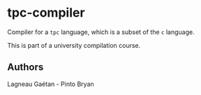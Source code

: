 # tpc-compiler

Compiler for a `tpc` language, which is a subset of the `c` language.

This is part of a university compilation course.

Authors
------

Lagneau Gaétan - Pinto Bryan
